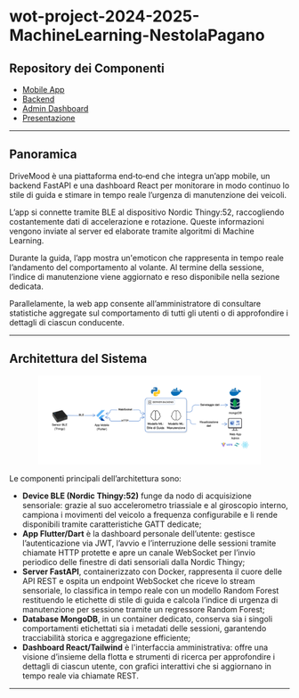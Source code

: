 # wot-project-2024-2025-MachineLearning-NestolaPagano

## Repository dei Componenti

- [Mobile App](https://github.com/UniSalento-IDALab-IoTCourse-2024-2025/wot-project-2024-2025-MobileApp-NestolaPagano)
- [Backend](https://github.com/UniSalento-IDALab-IoTCourse-2024-2025/wot-project-2024-2025-Backend-NestolaPagano)
- [Admin Dashboard](https://github.com/UniSalento-IDALab-IoTCourse-2024-2025/wot-project-AdminDashboard-NestolaPagano)
- [Presentazione](https://github.com/UniSalento-IDALab-IoTCourse-2024-2025/wot-project-presentation-NestolaPagano)

---

## Panoramica

DriveMood è una piattaforma end‑to‑end che integra un’app mobile, un backend FastAPI e una dashboard React per monitorare in modo continuo lo stile di guida e stimare in tempo reale l’urgenza di manutenzione dei veicoli.

L’app si connette tramite BLE al dispositivo Nordic Thingy:52, raccogliendo costantemente dati di accelerazione e rotazione. Queste informazioni vengono inviate al server ed elaborate tramite algoritmi di Machine Learning.

Durante la guida, l’app mostra un'emoticon che rappresenta in tempo reale l’andamento del comportamento al volante. Al termine della sessione, l’indice di manutenzione viene aggiornato e reso disponibile nella sezione dedicata.

Parallelamente, la web app consente all’amministratore di consultare statistiche aggregate sul comportamento di tutti gli utenti o di approfondire i dettagli di ciascun conducente.

---

## Architettura del Sistema

<p align="center">  
  <img src="assets/architettura.png" alt="Architettura DriveMood" width="400"/>  
</p>

Le componenti principali dell’architettura sono:

- **Device BLE (Nordic Thingy:52)** funge da nodo di acquisizione sensoriale: grazie al suo accelerometro triassiale e al giroscopio interno, campiona i movimenti del veicolo a frequenza configurabile e li rende disponibili tramite caratteristiche GATT dedicate;
- **App Flutter/Dart** è la dashboard personale dell’utente: gestisce l’autenticazione via JWT, l’avvio e l’interruzione delle sessioni tramite chiamate HTTP protette e apre un canale WebSocket per l’invio periodico delle finestre di dati sensoriali dalla Nordic Thingy;
- **Server FastAPI**, containerizzato con Docker, rappresenta il cuore delle API REST e ospita un endpoint WebSocket che riceve lo stream sensoriale, lo classifica in tempo reale con un modello Random Forest restituendo le etichette di stile di guida e calcola l’indice di urgenza di manutenzione per sessione tramite un regressore Random Forest;
- **Database MongoDB**, in un container dedicato, conserva sia i singoli comportamenti etichettati sia i metadati delle sessioni, garantendo tracciabilità storica e aggregazione efficiente;
- **Dashboard React/Tailwind** è l'interfaccia amministrativa: offre una visione d’insieme della flotta e strumenti di ricerca per approfondire i dettagli di ciascun utente, con grafici interattivi che si aggiornano in tempo reale via chiamate REST.

---
